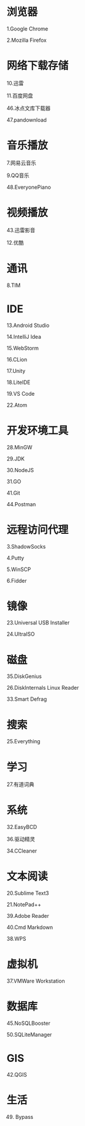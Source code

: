 # 浏览器

1.Google Chrome

2.Mozilla Firefox


# 网络下载存储

10.迅雷

11.百度网盘

46.冰点文库下载器

47.pandownload


# 音乐播放

7.网易云音乐

9.QQ音乐

48.EveryonePiano


# 视频播放

43.迅雷影音

12.优酷


# 通讯

8.TIM


# IDE

13.Android Studio

14.IntelliJ Idea

15.WebStorm

16.CLion

17.Unity

18.LiteIDE

19.VS Code

22.Atom


# 开发环境工具

28.MinGW

29.JDK

30.NodeJS

31.GO

41.Git

44.Postman


# 远程访问代理

3.ShadowSocks

4.Putty

5.WinSCP

6.Fidder


# 镜像

23.Universal USB Installer

24.UltraISO


# 磁盘

35.DiskGenius

26.DiskInternals Linux Reader

33.Smart Defrag


# 搜索

25.Everything


# 学习

27.有道词典


# 系统

32.EasyBCD

36.驱动精灵

34.CCleaner


# 文本阅读

20.Sublime Text3

21.NotePad++

39.Adobe Reader

40.Cmd Markdown

38.WPS


# 虚拟机

37.VMWare Workstation


# 数据库

45.NoSQLBooster

50.SQLiteManager


# GIS

42.QGIS

# 生活

49. Bypass
